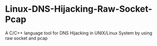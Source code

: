# Linux-DNS-Hijacking-Raw-Socket-Pcap
A C/C++ language tool for DNS Hijacking in UNIX/Linux System by using raw socket and pcap
